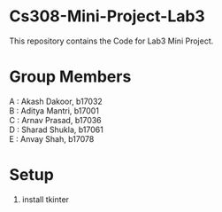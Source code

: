 # Cs308-Mini-Project-Lab3
This repository contains the Code for Lab3 Mini Project.

# Group Members
A :  Akash Dakoor, b17032 <br />
B : Aditya Mantri, b17001 <br />
C : Arnav Prasad, b17036 <br />
D : Sharad Shukla, b17061 <br />
E : Anvay Shah, b17078 <br />

# Setup
1. install tkinter
